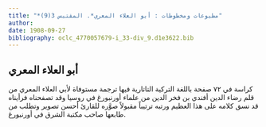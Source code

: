 ```yaml
---
title: "*مطبوعات ومخطوطات : أبو العلاء المعري*. المقتبس 3(9)"
author: 
date: 1908-09-27
bibliography: oclc_4770057679-i_33-div_9.d1e3622.bib
---
```




##  أبو العلاء المعري 


 كراسة في  ٧٢  صفحة باللغة التركية التاتارية فيها ترجمة مستوفاة لأبي العلاء المعري من قلم رضاء الدين أفندي بن فخر الدين من علماء أورنبورغ في روسيا وقد تصفحناه فرأيناه قد نسق كلامه على هذا العظيم ورتبه ترتيباً مقبولاً صوَّره للقارئ أحسن تصوير وتطلب من طابعها صاحب مكتبة الشرق في أورنبورغ. 
